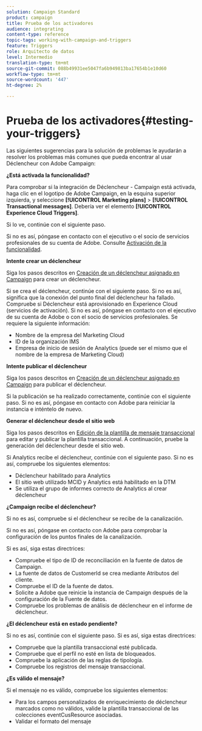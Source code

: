 ```yaml
---
solution: Campaign Standard
product: campaign
title: Prueba de los activadores
audience: integrating
content-type: reference
topic-tags: working-with-campaign-and-triggers
feature: Triggers
role: Arquitecto de datos
level: Intermedio
translation-type: tm+mt
source-git-commit: 088b49931ee5047fa6b949813ba17654b1e10d60
workflow-type: tm+mt
source-wordcount: '447'
ht-degree: 2%

---
```



# Prueba de los activadores{#testing-your-triggers}

Las siguientes sugerencias para la solución de problemas le ayudarán a resolver los problemas más comunes que pueda encontrar al usar Déclencheur con Adobe Campaign:

**¿Está activada la funcionalidad?**

Para comprobar si la integración de Déclencheur - Campaign está activada, haga clic en el logotipo de Adobe Campaign, en la esquina superior izquierda, y seleccione **[!UICONTROL Marketing plans]** > **[!UICONTROL Transactional messages]**. Debería ver el elemento **[!UICONTROL Experience Cloud Triggers]**.

Si lo ve, continúe con el siguiente paso.

Si no es así, póngase en contacto con el ejecutivo o el socio de servicios profesionales de su cuenta de Adobe. Consulte [Activación de la funcionalidad](../../integrating/using/configuring-triggers-in-experience-cloud.md#activating-the-functionality).

**Intente crear un déclencheur**

Siga los pasos descritos en [Creación de un déclencheur asignado en Campaign](../../integrating/using/using-triggers-in-campaign.md#creating-a-mapped-trigger-in-campaign) para crear un déclencheur.

Si se crea el déclencheur, continúe con el siguiente paso. Si no es así, significa que la conexión del punto final del déclencheur ha fallado. Compruebe si Déclencheur está aprovisionado en Experience Cloud (servicios de activación). Si no es así, póngase en contacto con el ejecutivo de su cuenta de Adobe o con el socio de servicios profesionales. Se requiere la siguiente información:

* Nombre de la empresa del Marketing Cloud
* ID de la organización IMS
* Empresa de inicio de sesión de Analytics (puede ser el mismo que el nombre de la empresa de Marketing Cloud)

**Intente publicar el déclencheur**

Siga los pasos descritos en [Creación de un déclencheur asignado en Campaign](../../integrating/using/using-triggers-in-campaign.md#creating-a-mapped-trigger-in-campaign) para publicar el déclencheur.

Si la publicación se ha realizado correctamente, continúe con el siguiente paso. Si no es así, póngase en contacto con Adobe para reiniciar la instancia e inténtelo de nuevo.

**Generar el déclencheur desde el sitio web**

Siga los pasos descritos en [Edición de la plantilla de mensaje transaccional](../../integrating/using/using-triggers-in-campaign.md#editing-the-transactional-message-template) para editar y publicar la plantilla transaccional. A continuación, pruebe la generación del déclencheur desde el sitio web.

Si Analytics recibe el déclencheur, continúe con el siguiente paso. Si no es así, compruebe los siguientes elementos:

* Déclencheur habilitado para Analytics
* El sitio web utilizado MCID y Analytics está habilitado en la DTM
* Se utiliza el grupo de informes correcto de Analytics al crear déclencheur

**¿Campaign recibe el déclencheur?**

Si no es así, compruebe si el déclencheur se recibe de la canalización.

Si no es así, póngase en contacto con Adobe para comprobar la configuración de los puntos finales de la canalización.

Si es así, siga estas directrices:

* Compruebe el tipo de ID de reconciliación en la fuente de datos de Campaign.
* La fuente de datos de CustomerId se crea mediante Atributos del cliente.
* Compruebe el ID de la fuente de datos.
* Solicite a Adobe que reinicie la instancia de Campaign después de la configuración de la Fuente de datos.
* Compruebe los problemas de análisis de déclencheur en el informe de déclencheur.

**¿El déclencheur está en estado pendiente?**

Si no es así, continúe con el siguiente paso. Si es así, siga estas directrices:

* Compruebe que la plantilla transaccional esté publicada.
* Compruebe que el perfil no esté en lista de bloqueados.
* Compruebe la aplicación de las reglas de tipología.
* Compruebe los registros del mensaje transaccional.

**¿Es válido el mensaje?**

Si el mensaje no es válido, compruebe los siguientes elementos:

* Para los campos personalizados de enriquecimiento de déclencheur marcados como no válidos, valide la plantilla transaccional de las colecciones eventCusResource asociadas.
* Validar el formato del mensaje

